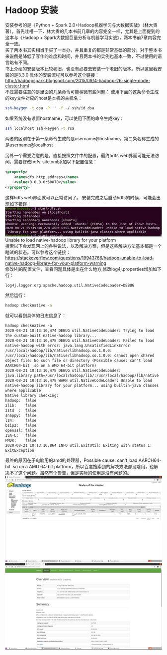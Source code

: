 Hadoop 安装
===

安装参考的是《Python + Spark 2.0+Hadoop机器学习与大数据实战》（林大贵 著），首先吐槽一下，林大贵的几本书前几章的内容完全一样，尤其是上面提到的这本与《Hadoop + Spark大数据巨量分析与机器学习实战》，两本书前7章内容完全一致。  
买了两本书其实相当于买了一本办，并且重复的都是非常基础的部分。对于整本书来说倒是降低了写作的难度和时间，并且两本书的实例也基本一致，不过使用的语言略有不同。  
书上介绍的安装版本比较老旧，也没有必要去安装一个老旧的版本。所以这里我安装的是3.3.0
具体的安装流程可以参考这个链接：http://hadoopspark.blogspot.com/2015/09/4-hadoop-26-single-node-cluster.html  
不过需要注意的是里面的几条命令可能稍微有些问题：
使用下面的这条命令生成的key文件对应的host是本机的主机名：
```bash
ssh-keygen -t dsa -P '' -f ~/.ssh/id_dsa
```
如果系统没有设置hostname，可以使用下面的命令生成key：
```bash
ssh localhost ssh-keygen -t rsa
```
两者的区别在于第一条命令生成的是username@hostname，第二条名称生成的是username@localhost  

另外一个需要注意的是，直接按照文件中的配置，最终hdfs web界面可能无法访问，需要修改hdfs-site.xml添加以下配置信息：
```xml
<property>
	<name>dfs.http.address</name>
	<value>0.0.0.0:50070</value>
</property>
```
这样hdfs web界面就可以正常访问了。
安装完成之后启动hdfs的时候，可能会出现如下错误：  
![dfs warn](screenshots/dfs_warn.jpg)  
Unable to load native-hadoop library for your platform  
搜索以下会发现网上的各种说法，以及解决方案，但是这些解决方法基本都是一个瞎试的状态。可以参考这个链接：https://stackoverflow.com/questions/19943766/hadoop-unable-to-load-native-hadoop-library-for-your-platform-warning  
修改l4j的配置文件，查看问题具体是出在什么地方,修改log4j.properties增加如下行：  
```bash
log4j.logger.org.apache.hadoop.util.NativeCodeLoader=DEBUG
```
然后运行：
```bash
hadoop checknative -a
```
就可以看到具体的日志信息了：
```log
hadoop checknative -a
2020-08-21 10:13:10,474 DEBUG util.NativeCodeLoader: Trying to load the custom-built native-hadoop library...
2020-08-21 10:13:10,478 DEBUG util.NativeCodeLoader: Failed to load native-hadoop with error: java.lang.UnsatisfiedLinkError: /usr/local/hadoop/lib/native/libhadoop.so.1.0.0: /usr/local/hadoop/lib/native/libhadoop.so.1.0.0: cannot open shared object file: No such file or directory (Possible cause: can't load AARCH64-bit .so on a AMD 64-bit platform)
2020-08-21 10:13:10,478 DEBUG util.NativeCodeLoader: java.library.path=/usr/local/hadoop/lib/:/usr/local/hadoop/lib/native
2020-08-21 10:13:10,478 WARN util.NativeCodeLoader: Unable to load native-hadoop library for your platform... using builtin-java classes where applicable
Native library checking:
hadoop:  false 
zlib:    false 
zstd  :  false 
snappy:  false 
lz4:     false 
bzip2:   false 
openssl: false 
ISA-L:   false 
PMDK:    false 
2020-08-21 10:13:10,864 INFO util.ExitUtil: Exiting with status 1: ExitException
```
最终的原因在于电脑用的amd的处理器，Possible cause: can't load AARCH64-bit .so on a AMD 64-bit platform，所以百度搜索到的解决方法都没啥用，也解决不了这个问题。虽然有个警告，但是实际的使用是没有问题的。
![hadoop](screenshots/hadoop.jpg)  
![hdfs](screenshots/hdfs.jpg)

